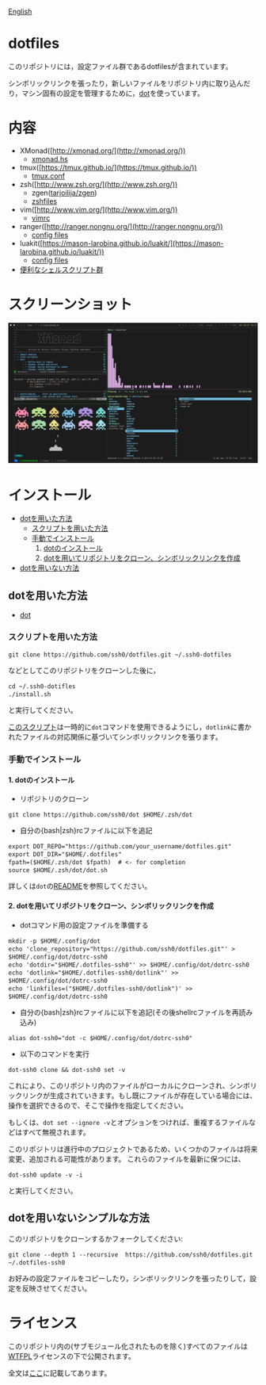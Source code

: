 [English](./README.md)

dotfiles
========

このリポジトリには，設定ファイル群であるdotfilesが含まれています。

シンボリックリンクを張ったり，新しいファイルをリポジトリ内に取り込んだり，マシン固有の設定を管理するために，[dot](https://github.com/ssh0/dot)を使っています。

内容
====

* XMonad([http://xmonad.org/](http://xmonad.org/))
    * [xmonad.hs](./xmonad/xmonad.hs)
* tmux([https://tmux.github.io/](https://tmux.github.io/))
    * [tmux.conf](./rcfiles/tmux.conf)
* zsh([http://www.zsh.org/](http://www.zsh.org/))
    * zgen([tarjoilija/zgen](https://github.com/tarjoilija/zgen))
    * [zshfiles](./zshfiles/)
* vim([http://www.vim.org/](http://www.vim.org/))
    * [vimrc](./vimfiles/vimrc)
* ranger([http://ranger.nongnu.org/](http://ranger.nongnu.org/))
    * [config files](./ranger/)
* luakit([https://mason-larobina.github.io/luakit/](https://mason-larobina.github.io/luakit/))
    * [config files](./luakit/)
* [便利なシェルスクリプト群](./bin/)

スクリーンショット
==================

![screenshot.png](./screenshots/screenshot.png)

インストール
============

* [dotを用いた方法](#install_with_dot)
    * [スクリプトを用いた方法](#install_sh)
    * [手動でインストール](#manually)
        1. [dotのインストール](#install_dot)
        2. [dotを用いてリポジトリをクローン、シンボリックリンクを作成](#clone_and_deploy_using_dot)
* [dotを用いない方法](#install_without_dot)

## <a name="install_with_dot">dotを用いた方法</a>

* [dot](https://github.com/ssh0/dot)

### <a name="install_sh">スクリプトを用いた方法</a>

```
git clone https://github.com/ssh0/dotfiles.git ~/.ssh0-dotfiles
```

などとしてこのリポジトリをクローンした後に，

```
cd ~/.ssh0-dotifles
./install.sh
```

と実行してください。

[このスクリプト](./install.sh)は一時的に`dot`コマンドを使用できるようにし，`dotlink`に書かれたファイルの対応関係に基づいてシンボリックリンクを張ります。

### <a name="manually">手動でインストール</a>

#### <a name="install_dot">1. dotのインストール</a>

* リポジトリのクローン

```
git clone https://github.com/ssh0/dot $HOME/.zsh/dot
```

* 自分の{bash|zsh}rcファイルに以下を追記

```
export DOT_REPO="https://github.com/your_username/dotfiles.git"
export DOT_DIR="$HOME/.dotfiles"
fpath=($HOME/.zsh/dot $fpath)  # <- for completion
source $HOME/.zsh/dot/dot.sh
```

詳しくは`dot`の[README](https://github.com/ssh0/dot/blob/master/README_ja.md)を参照してください。

#### <a name="clone_and_deploy_using_dot">2. dotを用いてリポジトリをクローン、シンボリックリンクを作成</a>

* dotコマンド用の設定ファイルを準備する

```
mkdir -p $HOME/.config/dot
echo 'clone_repository="https://github.com/ssh0/dotfiles.git"' > $HOME/.config/dot/dotrc-ssh0
echo 'dotdir="$HOME/.dotfiles-ssh0"' >> $HOME/.config/dot/dotrc-ssh0
echo 'dotlink="$HOME/.dotfiles-ssh0/dotlink"' >> $HOME/.config/dot/dotrc-ssh0
echo 'linkfiles=("$HOME/.dotfiles-ssh0/dotlink")' >> $HOME/.config/dot/dotrc-ssh0
```

* 自分の{bash|zsh}rcファイルに以下を追記(その後shellrcファイルを再読み込み)

```
alias dot-ssh0="dot -c $HOME/.config/dot/dotrc-ssh0"
```

* 以下のコマンドを実行

```
dot-ssh0 clone && dot-ssh0 set -v
```

これにより、このリポジトリ内のファイルがローカルにクローンされ、シンボリックリンクが生成されていきます。もし既にファイルが存在している場合には、操作を選択できるので、そこで操作を指定してください。

もしくは、`dot set --ignore -v`とオプションをつければ、重複するファイルなどはすべて無視されます。

このリポジトリは進行中のプロジェクトであるため、いくつかのファイルは将来変更、追加される可能性があります。
これらのファイルを最新に保つには、

```
dot-ssh0 update -v -i
```

と実行してください。

## <a name="install_without_dot">dotを用いないシンプルな方法</a>

このリポジトリをクローンするかフォークしてください:

```
git clone --depth 1 --recursive  https://github.com/ssh0/dotfiles.git ~/.dotfiles-ssh0
```

お好みの設定ファイルをコピーしたり，シンボリックリンクを張ったりして，設定を反映させてください。

ライセンス
==========

このリポジトリ内の(サブモジュール化されたものを除く)すべてのファイルは[WTFPL](http://www.wtfpl.net/)ライセンスの下で公開されます。

全文は[ここ](./LICENSE)に記載してあります。

